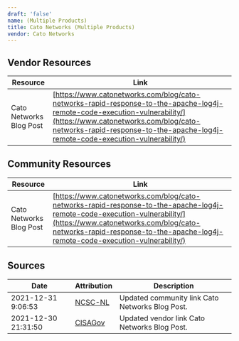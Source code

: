 ```yaml
---
draft: 'false'
name: (Multiple Products)
title: Cato Networks (Multiple Products)
vendor: Cato Networks
---
```


## Vendor Resources
| Resource | Link |
| --- | --- |
| Cato Networks Blog Post | [https://www.catonetworks.com/blog/cato-networks-rapid-response-to-the-apache-log4j-remote-code-execution-vulnerability/](https://www.catonetworks.com/blog/cato-networks-rapid-response-to-the-apache-log4j-remote-code-execution-vulnerability/) |

## Community Resources
| Resource | Link |
| --- | --- |
| Cato Networks Blog Post | [https://www.catonetworks.com/blog/cato-networks-rapid-response-to-the-apache-log4j-remote-code-execution-vulnerability/](https://www.catonetworks.com/blog/cato-networks-rapid-response-to-the-apache-log4j-remote-code-execution-vulnerability/) |


## Sources
| Date | Attribution | Description |
| --- | --- | --- |
| 2021-12-31 9:06:53 | [NCSC-NL](https://github.com/NCSC-NL/log4shell/blob/main/software/README.md) | Updated community link Cato Networks Blog Post.  |
| 2021-12-30 21:31:50 | [CISAGov](https://raw.githubusercontent.com/cisagov/log4j-affected-db/develop/README.md) | Updated vendor link Cato Networks Blog Post.  |

